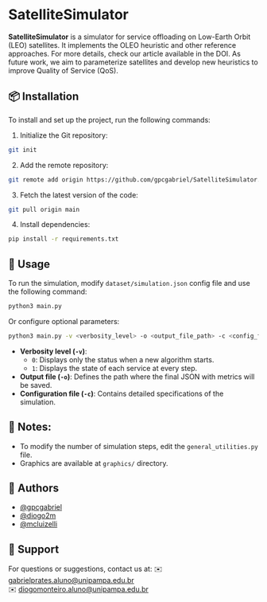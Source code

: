 # SatelliteSimulator

**SatelliteSimulator** is a simulator for service offloading on Low-Earth Orbit (LEO) satellites. It implements the OLEO heuristic and other reference approaches. For more details, check our article available in the DOI. As future work, we aim to parameterize satellites and develop new heuristics to improve Quality of Service (QoS).

## 📦 Installation
To install and set up the project, run the following commands:

1. Initialize the Git repository:
```bash
git init
```

2. Add the remote repository:
```bash
git remote add origin https://github.com/gpcgabriel/SatelliteSimulator.git
```

3. Fetch the latest version of the code:
```bash
git pull origin main
```

4. Install dependencies:
```bash
pip install -r requirements.txt
```

## 🚀 Usage
To run the simulation, modify `dataset/simulation.json` config file and use the following command:
```bash
python3 main.py
```

Or configure optional parameters:
```bash
python3 main.py -v <verbosity_level> -o <output_file_path> -c <config_file_path>
```

- **Verbosity level (`-v`)**:
  - `0`: Displays only the status when a new algorithm starts.
  - `1`: Displays the state of each service at every step.
- **Output file (`-o`)**: Defines the path where the final JSON with metrics will be saved. 
- **Configuration file (`-c`)**: Contains detailed specifications of the simulation.

## 🚨 Notes:
- To modify the number of simulation steps, edit the `general_utilities.py` file.
- Graphics are available at `graphics/` directory.


## 👥 Authors
- [@gpcgabriel](https://www.github.com/gpcgabriel)
- [@diogo2m](https://www.github.com/diogo2m)
- [@mcluizelli](https://www.github.com/mcluizelli)

## 📩 Support

For questions or suggestions, contact us at:
✉️ gabrielprates.aluno@unipampa.edu.br  
✉️ diogomonteiro.aluno@unipampa.edu.br

